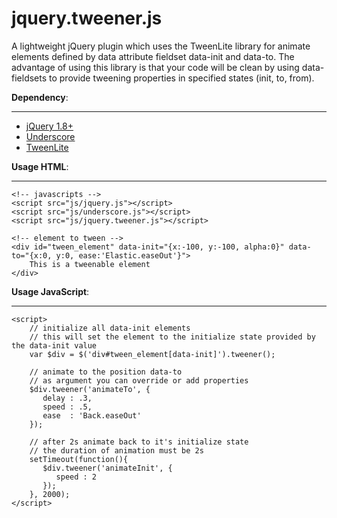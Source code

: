 jquery.tweener.js
=================

A lightweight jQuery plugin which uses the TweenLite library for animate elements defined by 
data attribute fieldset data-init and data-to. The advantage of using this library 
is that your code will be clean by using data-fieldsets to provide tweening properties in specified states (init, to, from).


**Dependency**:
___________
  * <a href="http://jquery.com/" target="_blank" title="jQuery">jQuery 1.8+</a>
  * <a href="http://underscorejs.org/" target="_blank" title="Underscore">Underscore</a>
  * <a href="http://www.greensock.com/tweenlite/" target="_blank" title="TweenLite">TweenLite</a>


**Usage HTML**:
__________
    <!-- javascripts -->
    <script src="js/jquery.js"></script>
    <script src="js/underscore.js"></script>
    <script src="js/jquery.tweener.js"></script>
    
    <!-- element to tween -->
    <div id="tween_element" data-init="{x:-100, y:-100, alpha:0}" data-to="{x:0, y:0, ease:'Elastic.easeOut'}">
        This is a tweenable element
    </div>


**Usage JavaScript**:
________________
    <script>
        // initialize all data-init elements
        // this will set the element to the initialize state provided by the data-init value
        var $div = $('div#tween_element[data-init]').tweener();
       
        // animate to the position data-to
        // as argument you can override or add properties
        $div.tweener('animateTo', {
           delay : .3,
           speed : .5,
           ease  : 'Back.easeOut'
        });
        
        // after 2s animate back to it's initialize state
        // the duration of animation must be 2s
        setTimeout(function(){
           $div.tweener('animateInit', {
              speed : 2
           });
        }, 2000);
    </script>
